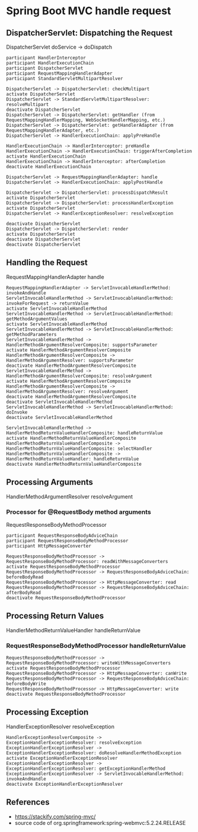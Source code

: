 # Spring Boot MVC handle request
## DispatcherServlet: Dispatching the Request
DispatcherServlet doService -> doDispatch
```plantuml
participant HandlerInterceptor
participant HandlerExecutionChain
participant DispatcherServlet
participant RequestMappingHandlerAdapter
participant StandardServletMultipartResolver

DispatcherServlet -> DispatcherServlet: checkMultipart
activate DispatcherServlet
DispatcherServlet -> StandardServletMultipartResolver: resolveMultipart
deactivate DispatcherServlet
DispatcherServlet -> DispatcherServlet: getHandler (from RequestMappingHandlerMapping, WebSocketHandlerMapping, etc.)
DispatcherServlet -> DispatcherServlet: getHandlerAdapter (from RequestMappingHandlerAdapter, etc.)
DispatcherServlet -> HandlerExecutionChain: applyPreHandle

HandlerExecutionChain -> HandlerInterceptor: preHandle
HandlerExecutionChain -> HandlerExecutionChain: triggerAfterCompletion
activate HandlerExecutionChain
HandlerExecutionChain -> HandlerInterceptor: afterCompletion
deactivate HandlerExecutionChain

DispatcherServlet -> RequestMappingHandlerAdapter: handle
DispatcherServlet -> HandlerExecutionChain: applyPostHandle

DispatcherServlet -> DispatcherServlet: processDispatchResult
activate DispatcherServlet
DispatcherServlet -> DispatcherServlet: processHandlerException
activate DispatcherServlet
DispatcherServlet -> HandlerExceptionResolver: resolveException

deactivate DispatcherServlet
DispatcherServlet -> DispatcherServlet: render
activate DispatcherServlet
deactivate DispatcherServlet
deactivate DispatcherServlet
```
## Handling the Request
RequestMappingHandlerAdapter handle
```plantuml
RequestMappingHandlerAdapter -> ServletInvocableHandlerMethod: invokeAndHandle
ServletInvocableHandlerMethod -> ServletInvocableHandlerMethod: invokeForRequest -> returnValue
activate ServletInvocableHandlerMethod
ServletInvocableHandlerMethod -> ServletInvocableHandlerMethod: getMethodArgumentValues
activate ServletInvocableHandlerMethod
ServletInvocableHandlerMethod -> ServletInvocableHandlerMethod: getMethodParameters
ServletInvocableHandlerMethod -> HandlerMethodArgumentResolverComposite: supportsParameter
activate HandlerMethodArgumentResolverComposite
HandlerMethodArgumentResolverComposite -> HandlerMethodArgumentResolver: supportsParameter
deactivate HandlerMethodArgumentResolverComposite
ServletInvocableHandlerMethod -> HandlerMethodArgumentResolverComposite: resolveArgument
activate HandlerMethodArgumentResolverComposite
HandlerMethodArgumentResolverComposite -> HandlerMethodArgumentResolver: resolveArgument
deactivate HandlerMethodArgumentResolverComposite
deactivate ServletInvocableHandlerMethod
ServletInvocableHandlerMethod -> ServletInvocableHandlerMethod: doInvoke
deactivate ServletInvocableHandlerMethod

ServletInvocableHandlerMethod -> HandlerMethodReturnValueHandlerComposite: handleReturnValue
activate HandlerMethodReturnValueHandlerComposite
HandlerMethodReturnValueHandlerComposite -> HandlerMethodReturnValueHandlerComposite: selectHandler
HandlerMethodReturnValueHandlerComposite -> HandlerMethodReturnValueHandler: handleReturnValue
deactivate HandlerMethodReturnValueHandlerComposite
```
## Processing Arguments
HandlerMethodArgumentResolver resolveArgument
### Processor for @RequestBody method arguments
RequestResponseBodyMethodProcessor
```plantuml
participant RequestResponseBodyAdviceChain
participant RequestResponseBodyMethodProcessor
participant HttpMessageConverter

RequestResponseBodyMethodProcessor -> RequestResponseBodyMethodProcessor: readWithMessageConverters
activate RequestResponseBodyMethodProcessor
RequestResponseBodyMethodProcessor -> RequestResponseBodyAdviceChain: beforeBodyRead
RequestResponseBodyMethodProcessor -> HttpMessageConverter: read
RequestResponseBodyMethodProcessor -> RequestResponseBodyAdviceChain: afterBodyRead
deactivate RequestResponseBodyMethodProcessor
```
## Processing Return Values
HandlerMethodReturnValueHandler handleReturnValue
### RequestResponseBodyMethodProcessor handleReturnValue
```plantuml
RequestResponseBodyMethodProcessor -> RequestResponseBodyMethodProcessor: writeWithMessageConverters
activate RequestResponseBodyMethodProcessor
RequestResponseBodyMethodProcessor -> HttpMessageConverter: canWrite
RequestResponseBodyMethodProcessor -> RequestResponseBodyAdviceChain: beforeBodyWrite
RequestResponseBodyMethodProcessor -> HttpMessageConverter: write
deactivate RequestResponseBodyMethodProcessor
```
## Processing Exception 
HandlerExceptionResolver resolveException
```plantuml
HandlerExceptionResolverComposite -> ExceptionHandlerExceptionResolver: resolveException
ExceptionHandlerExceptionResolver -> ExceptionHandlerExceptionResolver: doResolveHandlerMethodException
activate ExceptionHandlerExceptionResolver
ExceptionHandlerExceptionResolver -> ExceptionHandlerExceptionResolver: getExceptionHandlerMethod
ExceptionHandlerExceptionResolver -> ServletInvocableHandlerMethod: invokeAndHandle
deactivate ExceptionHandlerExceptionResolver
```
[//]: # (HandlerExceptionResolverComposite -> ResponseStatusExceptionResolver: resolveException)
[//]: # (HandlerExceptionResolverComposite -> DefaultHandlerExceptionResolver: resolveException)
## References
- https://stackify.com/spring-mvc/
- source code of org.springframework:spring-webmvc:5.2.24.RELEASE